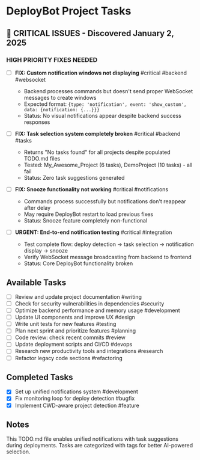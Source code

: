 # DeployBot Project Tasks

## 🚨 CRITICAL ISSUES - Discovered January 2, 2025

### **HIGH PRIORITY FIXES NEEDED**
- [ ] **FIX: Custom notification windows not displaying** #critical #backend #websocket
  - Backend processes commands but doesn't send proper WebSocket messages to create windows
  - Expected format: `{type: 'notification', event: 'show_custom', data: {notification: {...}}}`
  - Status: No visual notifications appear despite backend success responses

- [ ] **FIX: Task selection system completely broken** #critical #backend #tasks
  - Returns "No tasks found" for all projects despite populated TODO.md files  
  - Tested: My_Awesome_Project (6 tasks), DemoProject (10 tasks) - all fail
  - Status: Zero task suggestions generated

- [ ] **FIX: Snooze functionality not working** #critical #notifications
  - Commands process successfully but notifications don't reappear after delay
  - May require DeployBot restart to load previous fixes
  - Status: Snooze feature completely non-functional

- [ ] **URGENT: End-to-end notification testing** #critical #integration
  - Test complete flow: deploy detection → task selection → notification display → snooze
  - Verify WebSocket message broadcasting from backend to frontend
  - Status: Core DeployBot functionality broken

## Available Tasks
- [ ] Review and update project documentation #writing
- [ ] Check for security vulnerabilities in dependencies #security
- [ ] Optimize backend performance and memory usage #development
- [ ] Update UI components and improve UX #design
- [ ] Write unit tests for new features #testing
- [ ] Plan next sprint and prioritize features #planning
- [ ] Code review: check recent commits #review
- [ ] Update deployment scripts and CI/CD #devops
- [ ] Research new productivity tools and integrations #research
- [ ] Refactor legacy code sections #refactoring

## Completed Tasks
- [x] Set up unified notifications system #development
- [x] Fix monitoring loop for deploy detection #bugfix
- [x] Implement CWD-aware project detection #feature

## Notes
This TODO.md file enables unified notifications with task suggestions during deployments.
Tasks are categorized with tags for better AI-powered selection. 